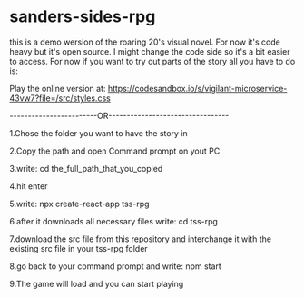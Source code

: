 # sanders-sides-rpg

this is a demo wersion of the roaring 20's visual novel. For now it's code heavy but it's open source. I might change the code side so it's a bit easier to access. For now if you want to try out parts of the story all you have to do is:


Play the online version at: https://codesandbox.io/s/vigilant-microservice-43vw7?file=/src/styles.css

------------------------OR---------------------------------

1.Chose the folder you want to have the story in

2.Copy the path and open Command prompt on yout PC

3.write: cd the_full_path_that_you_copied 

4.hit enter

5.write: npx create-react-app tss-rpg

6.after it downloads all necessary files write: cd tss-rpg

7.download the src file from this repository and interchange it with the existing src file in your tss-rpg folder

8.go back to your command prompt and write: npm start

9.The game will load and you can start playing
